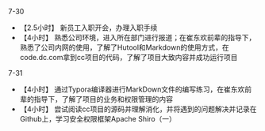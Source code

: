 7-30
* 【2.5小时】 新员工入职开会，办理入职手续
* 【4小时】 熟悉公司环境，进入所在部门进行报道；在崔东欢前辈的指导下，熟悉了公司内网的使用，了解了Hutool和Markdown的使用方式，在code.dc.com拿到cc项目的代码，了解了项目大致内容并成功运行项目

7-31
* 【4小时】 通过Typora编译器进行MarkDown文件的编写练习，在崔东欢前辈的指导下，了解了项目的业务和权限管理的内容
* 【4小时】 尝试阅读cc项目的源码并理解消化，并将遇到的问题解决并记录在Github上，学习安全权限框架Apache Shiro（一）

